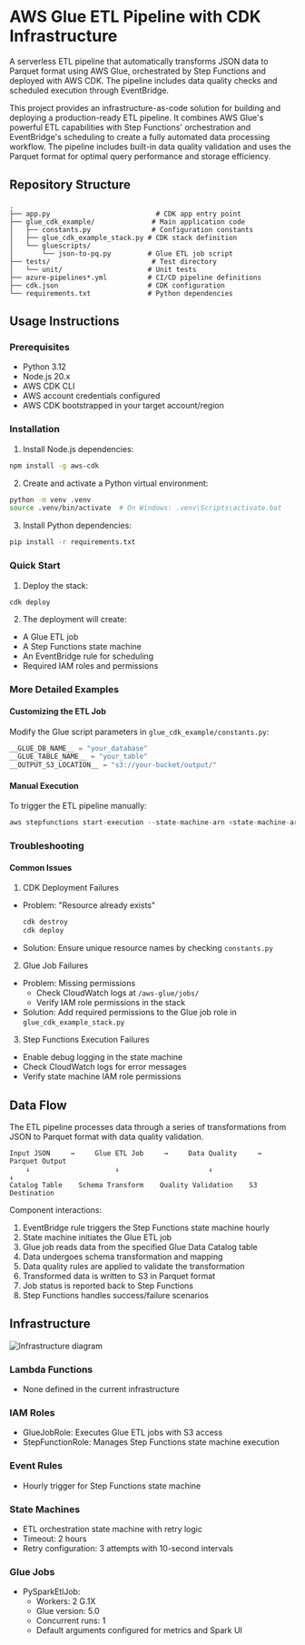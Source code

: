 # AWS Glue ETL Pipeline with CDK Infrastructure

A serverless ETL pipeline that automatically transforms JSON data to Parquet format using AWS Glue, orchestrated by Step Functions and deployed with AWS CDK. The pipeline includes data quality checks and scheduled execution through EventBridge.

This project provides an infrastructure-as-code solution for building and deploying a production-ready ETL pipeline. It combines AWS Glue's powerful ETL capabilities with Step Functions' orchestration and EventBridge's scheduling to create a fully automated data processing workflow. The pipeline includes built-in data quality validation and uses the Parquet format for optimal query performance and storage efficiency.

## Repository Structure
```
.
├── app.py                          # CDK app entry point
├── glue_cdk_example/              # Main application code
│   ├── constants.py               # Configuration constants
│   ├── glue_cdk_example_stack.py # CDK stack definition
│   └── gluescripts/
│       └── json-to-pq.py         # Glue ETL job script
├── tests/                         # Test directory
│   └── unit/                     # Unit tests
├── azure-pipelines*.yml          # CI/CD pipeline definitions
├── cdk.json                      # CDK configuration
└── requirements.txt              # Python dependencies
```

## Usage Instructions

### Prerequisites
- Python 3.12
- Node.js 20.x
- AWS CDK CLI
- AWS account credentials configured
- AWS CDK bootstrapped in your target account/region

### Installation

1. Install Node.js dependencies:
```bash
npm install -g aws-cdk
```

2. Create and activate a Python virtual environment:
```bash
python -m venv .venv
source .venv/bin/activate  # On Windows: .venv\Scripts\activate.bat
```

3. Install Python dependencies:
```bash
pip install -r requirements.txt
```

### Quick Start

1. Deploy the stack:
```bash
cdk deploy
```

2. The deployment will create:
- A Glue ETL job
- A Step Functions state machine
- An EventBridge rule for scheduling
- Required IAM roles and permissions

### More Detailed Examples

#### Customizing the ETL Job

Modify the Glue script parameters in `glue_cdk_example/constants.py`:
```python
__GLUE_DB_NAME__ = "your_database"
__GLUE_TABLE_NAME__ = "your_table"
__OUTPUT_S3_LOCATION__ = "s3://your-bucket/output/"
```

#### Manual Execution
To trigger the ETL pipeline manually:
```python
aws stepfunctions start-execution --state-machine-arn <state-machine-arn>
```

### Troubleshooting

#### Common Issues

1. CDK Deployment Failures
- Problem: "Resource already exists"
  ```bash
  cdk destroy
  cdk deploy
  ```
- Solution: Ensure unique resource names by checking `constants.py`

2. Glue Job Failures
- Problem: Missing permissions
  - Check CloudWatch logs at `/aws-glue/jobs/`
  - Verify IAM role permissions in the stack
- Solution: Add required permissions to the Glue job role in `glue_cdk_example_stack.py`

3. Step Functions Execution Failures
- Enable debug logging in the state machine
- Check CloudWatch logs for error messages
- Verify state machine IAM role permissions

## Data Flow

The ETL pipeline processes data through a series of transformations from JSON to Parquet format with data quality validation.

```ascii
Input JSON     →     Glue ETL Job     →     Data Quality     →     Parquet Output
    ↓                     ↓                      ↓                      ↓
Catalog Table    Schema Transform    Quality Validation    S3 Destination
```

Component interactions:
1. EventBridge rule triggers the Step Functions state machine hourly
2. State machine initiates the Glue ETL job
3. Glue job reads data from the specified Glue Data Catalog table
4. Data undergoes schema transformation and mapping
5. Data quality rules are applied to validate the transformation
6. Transformed data is written to S3 in Parquet format
7. Job status is reported back to Step Functions
8. Step Functions handles success/failure scenarios

## Infrastructure

![Infrastructure diagram](./docs/infra.svg)

### Lambda Functions
- None defined in the current infrastructure

### IAM Roles
- GlueJobRole: Executes Glue ETL jobs with S3 access
- StepFunctionRole: Manages Step Functions state machine execution

### Event Rules
- Hourly trigger for Step Functions state machine

### State Machines
- ETL orchestration state machine with retry logic
- Timeout: 2 hours
- Retry configuration: 3 attempts with 10-second intervals

### Glue Jobs
- PySparkEtlJob:
  - Workers: 2 G.1X
  - Glue version: 5.0
  - Concurrent runs: 1
  - Default arguments configured for metrics and Spark UI